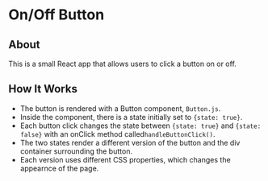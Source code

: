 # On/Off Button

## About
This is a small React app that allows users to click a button on or off.

## How It Works
* The button is rendered with a Button component, `Button.js`. 
* Inside the component, there is a state initially set to `{state: true}`.
* Each button click changes the state between `{state: true}` and `{state: false}` with an onClick method called`handleButtonClick()`.
* The two states render a different version of the button and the div container surrounding the button.
* Each version uses different CSS properties, which changes the appearnce of the page. 